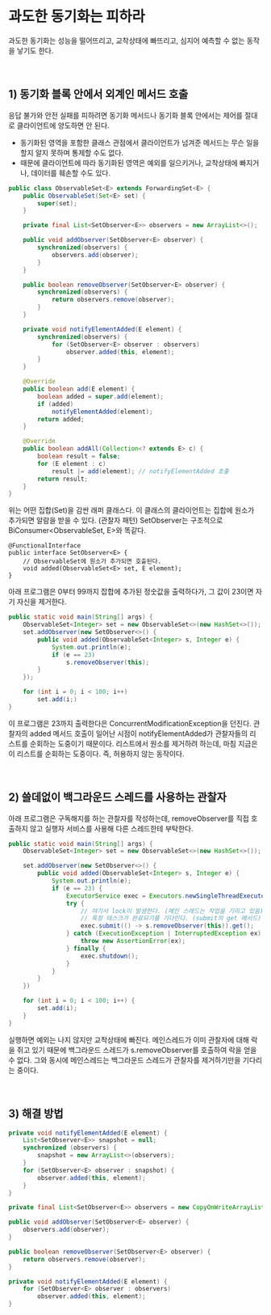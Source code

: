 # 과도한 동기화는 피하라

과도한 동기화는 성능을 떨어뜨리고, 교착상태에 빠뜨리고, 심지어 예측할 수 없는 동작을 낳기도 한다. 

<br>

## 1) 동기화 블록 안에서 외계인 메서드 호출
응답 불가와 안전 실패를 피하려면 동기화 메서드나 동기화 블록 안에서는 제어를 절대로 클라이언트에 양도하면 안 된다.
* 동기화된 영역을 포함한 클래스 관점에서 클라이언트가 넘겨준 메서드는 무슨 일을 할지 알지 못하며 통제할 수도 없다.
* 때문에 클라이언트에 따라 동기화된 영역은 예외를 일으키거나, 교착상태에 빠지거나, 데이터를 훼손할 수도 있다.
```java
public class ObservableSet<E> extends ForwardingSet<E> {
    public ObservableSet(Set<E> set) {
        super(set);
    }

    private final List<SetObserver<E>> observers = new ArrayList<>();

    public void addObserver(SetObserver<E> observer) {
        synchronized(observers) {
            observers.add(observer);
        }
    }

    public boolean removeObserver(SetObserver<E> observer) {
        synchronized(observers) {
            return observers.remove(observer);
        }
    }

    private void notifyElementAdded(E element) {
        synchronized(observers) {
            for (SetObserver<E> observer : observers)
                observer.added(this, element);
        }
    }

    @Override
    public boolean add(E element) {
        boolean added = super.add(element);
        if (added)
            notifyElementAdded(element);
        return added;
    }

    @Override
    public boolean addAll(Collection<? extends E> c) {
        boolean result = false;
        for (E element : c)
            result |= add(element); // notifyElementAdded 호출
        return result;
    }
}
```
위는 어떤 집합(Set)을 감싼 래퍼 클래스다. 이 클래스의 클라이언트는 집합에 원소가 추가되면 알람을 받을 수 있다. (관찰자 패턴)
SetObserver는 구조적으로 BiConsumer<ObservableSet<E>, E>와 똑같다.
```jav
@FunctionalInterface
public interface SetObserver<E> {
    // ObservableSet에 원소가 추가되면 호출된다.
    void added(ObservableSet<E> set, E element);
}

```
아래 프로그램은 0부터 99까지 잡합에 추가된 정숫값을 출력하다가, 그 값이 23이면 자기 자신을 제거한다.

```java
public static void main(String[] args) {
    ObservableSet<Integer> set = new ObservableSet<>(new HashSet<>());
    set.addObserver(new SetObserver<>() {
        public void added(ObservableSet<Integer> s, Integer e) {
            System.out.println(e);
            if (e == 23)
                s.removeObserver(this);
        }
    });

    for (int i = 0; i < 100; i++)
        set.add(i;)
}
```
이 프로그램은 23까지 출력한다은 ConcurrentModificationException을 던진다. 
관찰자의 added 메서드 호출이 일어난 시점이 notifyElementAdded가 관찰자들의 리스트를 순회하는 도중이기 때문이다. 
리스트에서 원소를 제거하려 하는데, 마침 지금은 이 리스트를 순회하는 도중이다. 즉, 허용하지 않는 동작이다.

<br>

## 2) 쓸데없이 백그라운드 스레드를 사용하는 관찰자

아래 프로그램은 구독해지를 하는 관찰자를 작성하는데, removeObserver를 직접 호출하지 않고 실행자 서비스를 사용해 다른 스레드한테 부탁한다.
```java
public static void main(String[] args) {
    ObservableSet<Integer> set = new ObservableSet<>(new HashSet<>());

    set.addObserver(new SetObserver<>() {
        public void added(ObservableSet<Integer> s, Integer e) {
            System.out.println(e);
            if (e == 23) {
                ExecutorService exec = Executors.newSingleThreadExecutor();
                try {
                    // 여기서 lock이 발생한다. (메인 스레드는 작업을 기리고 있음)
                    // 특정 태스크가 완료되기를 기다린다. (submit의 get 메서드)
                    exec.submit(() -> s.removeObserver(this)).get();
                } catch (ExecutionException | InterruptedException ex) {
                    throw new AssertionError(ex);
                } finally {
                    exec.shutdown();
                }
            }
        }
    })

    for (int i = 0; i < 100; i++) {
        set.add(i);
    }
}
```
실행하면 예외는 나지 않지만 교착상태에 빠진다. 
메인스레드가 이미 관찰자에 대해 락을 쥐고 있기 때문에 백그라운드 스레드가 s.removeObserver를 호출하여 락을 얻을 수 없다. 
그와 동시에 메인스레드는 백그라운드 스레드가 관찰자를 제거하기만을 기다리는 중이다.

<br>

## 3) 해결 방법
```java
private void notifyElementAdded(E element) {
    List<SetObserver<E>> snapshot = null;
    synchronized (observers) {
        snapshot = new ArrayList<>(observers);
    }
    for (SetObserver<E> observer : snapshot) {
        observer.added(this, element);
    }
}
```
```java
private final List<SetObserver<E>> observers = new CopyOnWriteArrayList<>();

public void addObserver(SetObserver<E> observer) {
    observers.add(observer);
}

public boolean removeObserver(SetObserver<E> observer) {
    return observers.remove(observer);
}

private void notifyElementAdded(E element) {
    for (SetObserver<E> observer : observers)
        observer.added(this, element);
}
```



